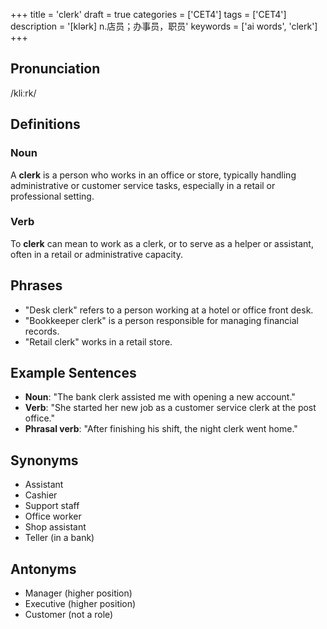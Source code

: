 +++
title = 'clerk'
draft = true
categories = ['CET4']
tags = ['CET4']
description = '[klərk] n.店员；办事员，职员'
keywords = ['ai words', 'clerk']
+++

## Pronunciation
/kliːrk/

## Definitions
### Noun
A **clerk** is a person who works in an office or store, typically handling administrative or customer service tasks, especially in a retail or professional setting.

### Verb
To **clerk** can mean to work as a clerk, or to serve as a helper or assistant, often in a retail or administrative capacity.

## Phrases
- "Desk clerk" refers to a person working at a hotel or office front desk.
- "Bookkeeper clerk" is a person responsible for managing financial records.
- "Retail clerk" works in a retail store.

## Example Sentences
- **Noun**: "The bank clerk assisted me with opening a new account."
- **Verb**: "She started her new job as a customer service clerk at the post office."
- **Phrasal verb**: "After finishing his shift, the night clerk went home."

## Synonyms
- Assistant
- Cashier
- Support staff
- Office worker
- Shop assistant
- Teller (in a bank)

## Antonyms
- Manager (higher position)
- Executive (higher position)
- Customer (not a role)
